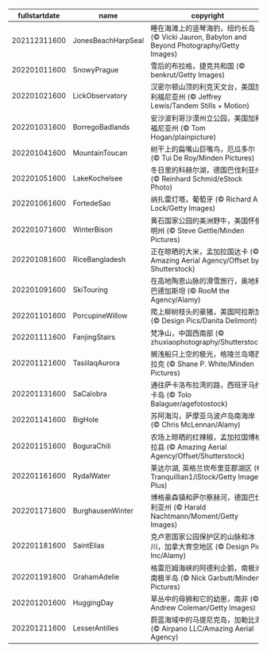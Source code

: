|fullstartdate|name|copyright|title|image|
|--|--|--|--|--|
202112311600|JonesBeachHarpSeal|睡在海滩上的竖琴海豹，纽约长岛 (© Vicki Jauron, Babylon and Beyond Photography/Getty Images)||![](/zh-CN/2022/01/202112311600JonesBeachHarpSeal.jpg)|
202201011600|SnowyPrague|雪后的布拉格，捷克共和国 (© benkrut/Getty Images)||![](/zh-CN/2022/01/202201011600SnowyPrague.jpg)|
202201021600|LickObservatory|汉密尔顿山顶的利克天文台，美国加利福尼亚州 (© Jeffrey Lewis/Tandem Stills + Motion)||![](/zh-CN/2022/01/202201021600LickObservatory.jpg)|
202201031600|BorregoBadlands|安沙波利哥沙漠州立公园，美国加利福尼亚州 (© Tom Hogan/plainpicture)||![](/zh-CN/2022/01/202201031600BorregoBadlands.jpg)|
202201041600|MountainToucan|树干上的扁嘴山巨嘴鸟，厄瓜多尔 (© Tui De Roy/Minden Pictures)||![](/zh-CN/2022/01/202201041600MountainToucan.jpg)|
202201051600|LakeKochelsee|冬日里的科赫尔湖，德国巴伐利亚州 (© Reinhard Schmid/eStock Photo)||![](/zh-CN/2022/01/202201051600LakeKochelsee.jpg)|
202201061600|FortedeSao|纳扎雷灯塔，葡萄牙 (© Richard A Lock/Getty Images)||![](/zh-CN/2022/01/202201061600FortedeSao.jpg)|
202201071600|WinterBison|黄石国家公园的美洲野牛，美国怀俄明州 (© Steve Gettle/Minden Pictures)||![](/zh-CN/2022/01/202201071600WinterBison.jpg)|
202201081600|RiceBangladesh|正在晾晒的大米，孟加拉国达卡 (© Amazing Aerial Agency/Offset by Shutterstock)||![](/zh-CN/2022/01/202201081600RiceBangladesh.jpg)|
202201091600|SkiTouring|在高地陶恩山脉的滑雪旅行，奥地利巴德加斯坦 (© RooM the Agency/Alamy)||![](/zh-CN/2022/01/202201091600SkiTouring.jpg)|
202201101600|PorcupineWillow|爬上柳树枝头的豪猪，美国阿拉斯加 (© Design Pics/Danita Delimont)||![](/zh-CN/2022/01/202201101600PorcupineWillow.jpg)|
202201111600|FanjingStairs|梵净山，中国西南部 (© zhuxiaophotography/Shutterstock)||![](/zh-CN/2022/01/202201111600FanjingStairs.jpg)|
202201121600|TasiilaqAurora|搁浅船只上空的极光，格陵兰岛塔西拉克 (© Shane P. White/Minden Pictures)||![](/zh-CN/2022/01/202201121600TasiilaqAurora.jpg)|
202201131600|SaCalobra|通往萨卡洛布拉湾的路，西班牙马约卡岛 (© Tolo Balaguer/agefotostock)||![](/zh-CN/2022/01/202201131600SaCalobra.jpg)|
202201141600|BigHole|苏阿海沟，萨摩亚乌波卢岛南海岸 (© Chris McLennan/Alamy)||![](/zh-CN/2022/01/202201141600BigHole.jpg)|
202201151600|BoguraChili|农场上晾晒的红辣椒，孟加拉国博格拉县 (© Amazing Aerial Agency/Offset/Shutterstock)||![](/zh-CN/2022/01/202201151600BoguraChili.jpg)|
202201161600|RydalWater|莱达尔湖, 英格兰坎布里亚郡湖区 (© Tranquillian1/iStock/Getty Images Plus)||![](/zh-CN/2022/01/202201161600RydalWater.jpg)|
202201171600|BurghausenWinter|博格豪森镇和萨尔察赫河，德国巴伐利亚州 (© Harald Nachtmann/Moment/Getty Images)||![](/zh-CN/2022/01/202201171600BurghausenWinter.jpg)|
202201181600|SaintElias|克卢恩国家公园保护区的山脉和冰川，加拿大育空地区 (© Design Pics Inc/Alamy)||![](/zh-CN/2022/01/202201181600SaintElias.jpg)|
202201191600|GrahamAdelie|格雷厄姆海峡的阿德利企鹅，南极洲南极半岛 (© Nick Garbutt/Minden Pictures)||![](/zh-CN/2022/01/202201191600GrahamAdelie.jpg)|
202201201600|HuggingDay|草丛中的母狮和它的幼崽，南非 (© Andrew Coleman/Getty Images)||![](/zh-CN/2022/01/202201201600HuggingDay.jpg)|
202201211600|LesserAntilles|蔚蓝海域中的马提尼克岛，加勒比海 (© Airpano LLC/Amazing Aerial Agency)||![](/zh-CN/2022/01/202201211600LesserAntilles.jpg)|
